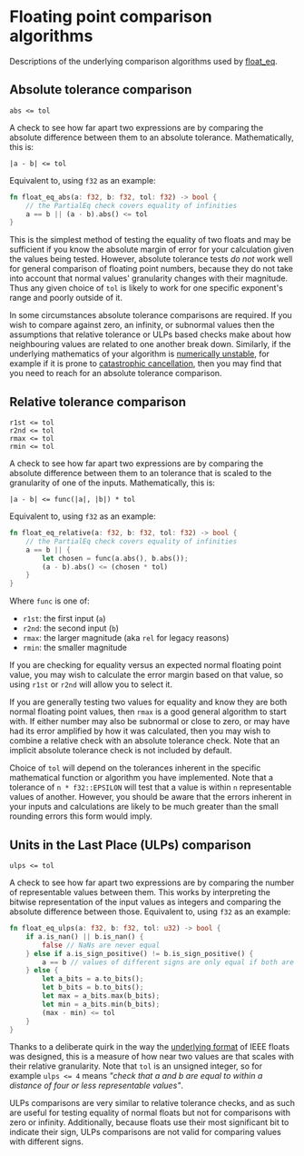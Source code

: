 # Floating point comparison algorithms

Descriptions of the underlying comparison algorithms used by [float_eq].

## Absolute tolerance comparison

```
abs <= tol
```

A check to see how far apart two expressions are by comparing the absolute
difference between them to an absolute tolerance. Mathematically, this is:

```
|a - b| <= tol
```

Equivalent to, using `f32` as an example:

```rust
fn float_eq_abs(a: f32, b: f32, tol: f32) -> bool {
    // the PartialEq check covers equality of infinities
    a == b || (a - b).abs() <= tol
}
```

This is the simplest method of testing the equality of two floats and may be
sufficient if you know the absolute margin of error for your calculation given
the values being tested. However, absolute tolerance tests *do not* work well for
general comparison of floating point numbers, because they do not take into
account that normal values' granularity changes with their magnitude. Thus any
given choice of `tol` is likely to work for one specific exponent's range and
poorly outside of it.

In some circumstances absolute tolerance comparisons are required. If you wish
to compare against zero, an infinity, or subnormal values then the assumptions
that relative tolerance or ULPs based checks make about how neighbouring values
are related to one another break down. Similarly, if the underlying mathematics
of your algorithm is [numerically unstable], for example if it is prone to
[catastrophic cancellation], then you may find that you need to reach for an
absolute tolerance comparison.

## Relative tolerance comparison

```
r1st <= tol
r2nd <= tol
rmax <= tol
rmin <= tol
```

A check to see how far apart two expressions are by comparing the absolute
difference between them to an tolerance that is scaled to the granularity of
one of the inputs. Mathematically, this is:

```
|a - b| <= func(|a|, |b|) * tol
```

Equivalent to, using `f32` as an example:

```rust
fn float_eq_relative(a: f32, b: f32, tol: f32) -> bool {
    // the PartialEq check covers equality of infinities
    a == b || {
        let chosen = func(a.abs(), b.abs());
        (a - b).abs() <= (chosen * tol)
    }
}
```

Where `func` is one of:
- `r1st`: the first input (`a`)
- `r2nd`: the second input (`b`)
- `rmax`: the larger magnitude (aka `rel` for legacy reasons)
- `rmin`: the smaller magnitude

If you are checking for equality versus an expected normal floating point value,
you may wish to calculate the error margin based on that value, so using `r1st`
or `r2nd` will allow you to select it.

If you are generally testing two values for equality and know they are both
normal floating point values, then `rmax` is a good general algorithm to start
with. If either number may also be subnormal or close to zero, or may have had
its error amplified by how it was calculated, then you may wish to combine a
relative check with an absolute tolerance check. Note that an implicit absolute
tolerance check is not included by default.

Choice of `tol` will depend on the tolerances inherent in the specific
mathematical function or algorithm you have implemented. Note that a tolerance
of `n * f32::EPSILON` will test that a value is within `n` representable values
of another. However, you should be aware that the errors inherent in your inputs
and calculations are likely to be much greater than the small rounding errors
this form would imply.

## Units in the Last Place (ULPs) comparison

```
ulps <= tol
```

A check to see how far apart two expressions are by comparing the number of
representable values between them. This works by interpreting the bitwise
representation of the input values as integers and comparing the absolute
difference between those. Equivalent to, using `f32` as an example:

```rust
fn float_eq_ulps(a: f32, b: f32, tol: u32) -> bool {
    if a.is_nan() || b.is_nan() {
        false // NaNs are never equal
    } else if a.is_sign_positive() != b.is_sign_positive() {
        a == b // values of different signs are only equal if both are zero.
    } else {
        let a_bits = a.to_bits();
        let b_bits = b.to_bits();
        let max = a_bits.max(b_bits);
        let min = a_bits.min(b_bits);
        (max - min) <= tol
    }
}
```

Thanks to a deliberate quirk in the way the [underlying format] of IEEE floats
was designed, this is a measure of how near two values are that scales with
their relative granularity. Note that `tol` is an unsigned integer, so for
example `ulps <= 4` means *"check that a and b are equal to within a distance of
four or less representable values"*.

ULPs comparisons are very similar to relative tolerance checks, and as such are
useful for testing equality of normal floats but not for comparisons with zero
or infinity. Additionally, because floats use their most significant bit to
indicate their sign, ULPs comparisons are not valid for comparing values with
different signs.

[catastrophic cancellation]: https://en.wikipedia.org/wiki/Catastrophic_cancellation
[float_eq]: http://crates.io/crates/float_eq
[numerically unstable]: https://nhigham.com/2020/08/04/what-is-numerical-stability/
[underlying format]: https://randomascii.wordpress.com/2012/01/23/stupid-float-tricks-2/